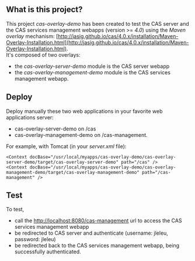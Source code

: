 ## What is this project?

This project *cas-overlay-demo* has been created to test the CAS server and the CAS services management webapps (version >= *4.0*) using the *Maven overlay* mechanism: [http://jasig.github.io/cas/4.0.x/installation/Maven-Overlay-Installation.html](http://jasig.github.io/cas/4.0.x/installation/Maven-Overlay-Installation.html).  
It's composed of two overlays:

- the *cas-overlay-server-demo* module is the CAS server webapp
- the *cas-overlay-management-demo* module is the CAS services management webapp.

## Deploy

Deploy manually these two web applications in your favorite web applications server:

- cas-overlay-server-demo on /cas
- cas-overlay-management-demo on /cas-management.

For example, with Tomcat (in your *server.xml* file):

    <Context docBase="/usr/local/myapps/cas-overlay-demo/cas-overlay-server-demo/target/cas-overlay-server-demo" path="/cas" />
    <Context docBase="/usr/local/myapps/cas-overlay-demo/cas-overlay-management-demo/target/cas-overlay-management-demo" path="/cas-management" />

## Test

To test,

- call the [http://localhost:8080/cas-management](http://localhost:8080/cas-management) url to access the CAS services management webapp
- be redirected to CAS server and authenticate (username: jleleu, password: jleleu)
- be redirected back to the CAS services management webapp, being successfully authenticated.
